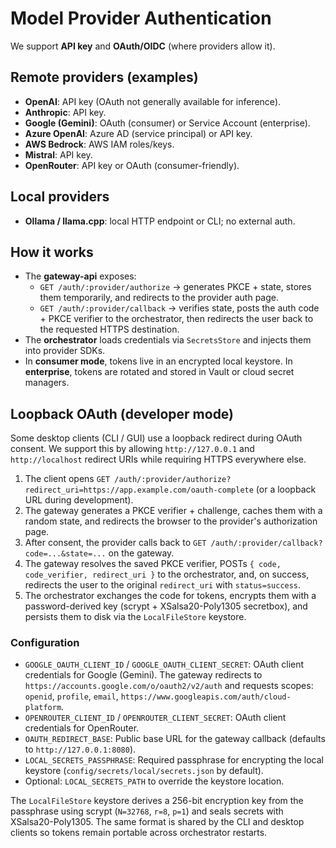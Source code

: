 # Model Provider Authentication

We support **API key** and **OAuth/OIDC** (where providers allow it).

## Remote providers (examples)
- **OpenAI**: API key (OAuth not generally available for inference). 
- **Anthropic**: API key.
- **Google (Gemini)**: OAuth (consumer) or Service Account (enterprise).
- **Azure OpenAI**: Azure AD (service principal) or API key.
- **AWS Bedrock**: AWS IAM roles/keys.
- **Mistral**: API key.
- **OpenRouter**: API key or OAuth (consumer-friendly).

## Local providers
- **Ollama / llama.cpp**: local HTTP endpoint or CLI; no external auth.

## How it works
- The **gateway-api** exposes:
  - `GET /auth/:provider/authorize` → generates PKCE + state, stores them temporarily, and redirects to the provider auth page.
  - `GET /auth/:provider/callback` → verifies state, posts the auth code + PKCE verifier to the orchestrator, then redirects the user back to the requested HTTPS destination.
- The **orchestrator** loads credentials via `SecretsStore` and injects them into provider SDKs.
- In **consumer mode**, tokens live in an encrypted local keystore. In **enterprise**, tokens are rotated and stored in Vault or cloud secret managers.

## Loopback OAuth (developer mode)

Some desktop clients (CLI / GUI) use a loopback redirect during OAuth consent. We support this by allowing `http://127.0.0.1` and `http://localhost` redirect URIs while requiring HTTPS everywhere else.

1. The client opens `GET /auth/:provider/authorize?redirect_uri=https://app.example.com/oauth-complete` (or a loopback URL during development).
2. The gateway generates a PKCE verifier + challenge, caches them with a random state, and redirects the browser to the provider's authorization page.
3. After consent, the provider calls back to `GET /auth/:provider/callback?code=...&state=...` on the gateway.
4. The gateway resolves the saved PKCE verifier, POSTs `{ code, code_verifier, redirect_uri }` to the orchestrator, and, on success, redirects the user to the original `redirect_uri` with `status=success`.
5. The orchestrator exchanges the code for tokens, encrypts them with a password-derived key (scrypt + XSalsa20-Poly1305 secretbox), and persists them to disk via the `LocalFileStore` keystore.

### Configuration

- `GOOGLE_OAUTH_CLIENT_ID` / `GOOGLE_OAUTH_CLIENT_SECRET`: OAuth client credentials for Google (Gemini). The gateway redirects to `https://accounts.google.com/o/oauth2/v2/auth` and requests scopes: `openid`, `profile`, `email`, `https://www.googleapis.com/auth/cloud-platform`.
- `OPENROUTER_CLIENT_ID` / `OPENROUTER_CLIENT_SECRET`: OAuth client credentials for OpenRouter.
- `OAUTH_REDIRECT_BASE`: Public base URL for the gateway callback (defaults to `http://127.0.0.1:8080`).
- `LOCAL_SECRETS_PASSPHRASE`: Required passphrase for encrypting the local keystore (`config/secrets/local/secrets.json` by default).
- Optional: `LOCAL_SECRETS_PATH` to override the keystore location.

The `LocalFileStore` keystore derives a 256-bit encryption key from the passphrase using scrypt (`N=32768`, `r=8`, `p=1`) and seals secrets with XSalsa20-Poly1305. The same format is shared by the CLI and desktop clients so tokens remain portable across orchestrator restarts.
